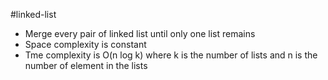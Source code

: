 #linked-list 
- Merge every pair of linked list until only one list remains
- Space complexity is constant
- Tme complexity is O(n log k) where k is the number of lists and n is the number of element in the lists